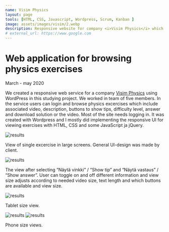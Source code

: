 ```yaml
---
name: Visim Physics
layout: page
tools: [HTML, CSS, Javascript, Wordpress, Scrum, Kanban ]
image: assets/images/visim/2.webp
description: Responsive website for company <i>Visim Physics</i> which allows users to browse and view different physics exercises.
# external_url: https://www.google.com
---
```


# Web application for browsing physics exercises

March - may 2020

We created a responsive web service for a company [Visim Physics](https://visimphysics.com/fi/)
using WordPress in this studying project. We worked in team of five members.
In the service users can login and browse physics excercises which include
associated video, description, buttons to show tips, difficulty level, answer
and download solution or the video. Most of the site needs logging in.
It was created with Wordpress and I mostly did implementing the responsive
UI for viewing exercises with HTML, CSS and some JavaScript ja jQuery.

![results](assets/images/visim/1.webp)

View of single excercise in large screens. General UI-design was made by client.

![results](assets/images/visim/2.webp)

The view after selecting “Näytä vinkki” / “Show tip” and “Näytä vastaus” / “Show answer”.
User can toggle on and off different information and view size adjusts according to needed
video size, text length and which buttons are available and view size.

![results](assets/images/visim/tabletti.webp)

Tablet size view.

![results](assets/images/visim/puhelin-1.webp)
![results](assets/images/visim/puhelin-2-3.webp)

Phone size views.
